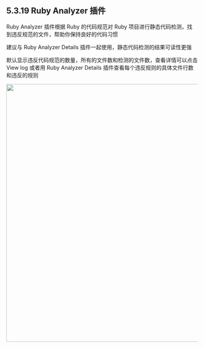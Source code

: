 ## 5.3.19 Ruby Analyzer 插件

Ruby Analyzer 插件根据 Ruby 的代码规范对 Ruby 项目进行静态代码检测，找到违反规范的文件，帮助你保持良好的代码习惯

建议与 Ruby Analyzer Details 插件一起使用，静态代码检测的结果可读性更强

默认显示违反代码规范的数量，所有的文件数和检测的文件数，查看详情可以点击 View log 或者用 Ruby Analyzer Details 插件查看每个违反规则的具体文件行数和违反的规则

<img src="https://dn-shimo-image.qbox.me/PlkYWP2abroX3siW.png!thumbnail" width=680>
